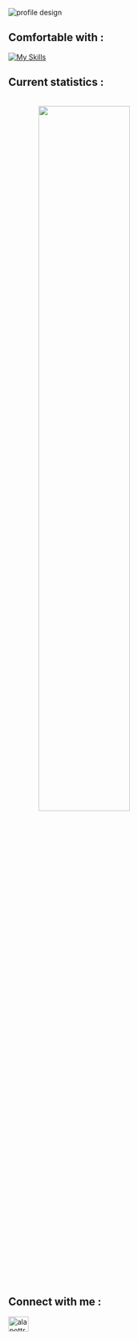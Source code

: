 
![profile design](https://i.ibb.co/4dvbnd6/alapottra.png)

## Comfortable with :
[![My Skills](https://skills.thijs.gg/icons?i=js,react,nextjs,vue,nuxtjs,redux,firebase,express,mongodb,tailwind,sass)](https://skills.thijs.gg)

## Current statistics :

<br />
<span align="center">
  <img width="60%" src="https://github-readme-streak-stats.herokuapp.com/?user=alapottra-troj1n&background=0D1117&sideNums=FFFFFF&sideLabels=9A9A9A&currStreakNum=FB8C00&dates=6E6E6E" />
</span>



## Connect with me :
<span align="left">
<a href="https://www.linkedin.com/in/alapottra/" target="blank"><img align="center" src="https://raw.githubusercontent.com/rahuldkjain/github-profile-readme-generator/master/src/images/icons/Social/linked-in-alt.svg" alt="alapottra" height="30" width="40" /></a>
</span>


